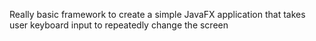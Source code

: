 Really basic framework to create a simple JavaFX application that takes user keyboard input to repeatedly change the screen
